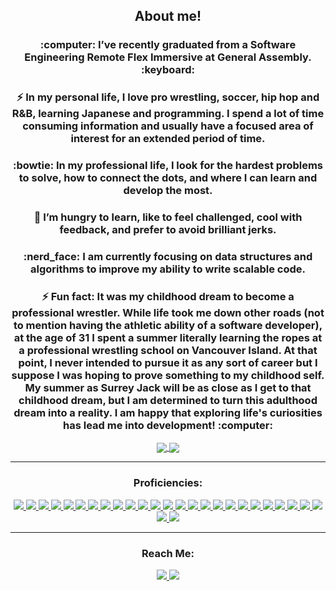 <div align="center">
   <h2>About me!</h2>


<h3>:computer: I’ve recently graduated from a Software Engineering Remote Flex Immersive at General Assembly. :keyboard:</h3>
<h3>⚡ In my personal life, I love pro wrestling, soccer, hip hop and R&B, learning Japanese and programming. I spend a lot of time consuming information and usually have a focused area of interest for an extended period of time.</h3>
<h3>:bowtie: In my professional life, I look for the hardest problems to solve, how to connect the dots, and where I can learn and develop the most.</h3>
<h3>🌱  I’m hungry to learn, like to feel challenged, cool with feedback, and prefer to avoid brilliant jerks.</h3>
<h3>:nerd_face: I am currently focusing on data structures and algorithms to improve my ability to write scalable code.</h3>
<h3 align=center>⚡ Fun fact: It was my childhood dream to become a professional wrestler. While life took me down other roads (not to mention having the athletic ability of a software developer), at the age of 31 I spent a summer literally learning the ropes at a professional wrestling school on Vancouver Island. At that point, I never intended to pursue it as any sort of career but I suppose I was hoping to prove something to my childhood self. My summer as Surrey Jack will be as close as I get to that childhood dream, but I am determined to turn this adulthood dream into a reality. I am happy that exploring life's curiosities has lead me into development! :computer:</h3>
   <a href="#"><img align="center" src="https://github-readme-stats-901dlkd4t-tonypurple.vercel.app/api?username=TonyPurple&hide=stars,issues&include_all_commits=true&count_private=true&show_icons=true&theme=outrun" />  </a>
   <a href="#"><img align="center" src="https://github-readme-stats-901dlkd4t-tonypurple.vercel.app/api/top-langs/?username=TonyPurple&layout=compact&theme=outrun" /></a> 
   <hr>
   <div>
      <h3>Proficiencies:</h3>
      <a href="#"><img src="https://img.shields.io/badge/-HTML5-E34F26?style=flat-square&logo=html5&logoColor=white" />  </a>
      <a href="#"><img src="https://img.shields.io/badge/-Swift+iOS-C51A4A?style=flat-square&for-the-badge&logo=Swift+iOS" />  </a>
      <a href="#"><img src="https://img.shields.io/badge/React_Router-CA4245?style=flat-square&for-the-badge&logo=react-router&logoColor" />  </a>
      <a href="#"><img src="https://img.shields.io/badge/-CSS3-1572B6?style=flat-square&logo=css3" />  </a>
      <a href="#"><img src="https://img.shields.io/badge/-JavaScript-F7DF1E?style=flat-square&logo=javascript&logoColor=black" />  </a>
      <a href="#"><img src="https://img.shields.io/badge/-React-61DAFB?style=flat-square&logo=React&logoColor=black" />  </a>
      <a href="#"><img src="https://img.shields.io/badge/-NodeJS-339933?style=flat-square&logo=Node.js&logoColor=white" />  </a>
      <a href="#"><img src="https://img.shields.io/badge/-Python3-3776AB?style=flat-square&logo=Python&logoColor=white" />  </a>
      <a href="#"><img src="https://img.shields.io/badge/-Bulma-CA4245?style=flat-square&for-the-badge&logo=Bulma&logoColor=white" />  </a>
      <a href="#"><img src="https://img.shields.io/badge/express.js-%23404d59.svg?style=flat-square&for-the-badge&logo=express&logoColor=%2361DAFB" />  </a>
      <a href="#"><img src="https://img.shields.io/badge/-Django-092E20?style=flat-square&logo=django" />  </a>
      <a href="#"><img src="https://img.shields.io/badge/-PostgreSQL-336791?style=flat-square&logo=postgresql" />  </a>
      <a href="#"><img src="https://img.shields.io/badge/-MongoDB-white?style=flat-square&logo=mongodb" />  </a>
      <a href="#"><img src="https://img.shields.io/badge/Milligram-232F3E?style=flat-square&logo=Milligram" />  </a>
      <a href="#"><img src="https://img.shields.io/badge/-jQuery-0769AD?style=flat-square&logo=jQuery" />  </a>
      <a href="#"><img src="https://img.shields.io/badge/-Bootstrap-563D7C?style=flat-square&logo=bootstrap" />  </a>
      <a href="#"><img src="https://img.shields.io/badge/-Mongoose-0081CB?style=flat-square&logo=mongoose" />  </a>
      <a href="#"><img src="https://img.shields.io/badge/-Git-black?style=flat-square&logo=git" />  </a>
      <a href="#"><img src="https://img.shields.io/badge/-Postman-FF6C37?style=flat-square&logo=Postman&logoColor=white" />  </a>
      <a href="#"><img src="https://img.shields.io/badge/-Heroku-430098?style=flat-square&logo=heroku" />  </a>
      <a href="#"><img src="https://img.shields.io/badge/Adobe%20Creative%20Cloud-DA1F26.svg?style=flat-square&logo=Adobe%20Creative%20Cloud&logoColor=white" />  </a>
      <a href="#"><img src="https://img.shields.io/badge/-Markdown-000000?style=flat-square&logo=Markdown&logoColor=white" />  </a>
      <a href="#"><img src="https://img.shields.io/badge/-Trello-0079BF?style=flat-square&logo=Trello&logoColor=white" />  </a>
      <a href="#"><img src="https://img.shields.io/badge/-VS_Code-007ACC?style=flat-square&logo=visual-studio-code" />  </a>
      <a href="#"><img src="https://img.shields.io/badge/-Materialize-4A154B?style=flat-square&logo=materialize" />  </a>
      <a href="#"><img src="https://img.shields.io/badge/NPM-%23000000.svg?style=flat-square&for-the-badge&logo=npm&logoColor=white" />  </a>
      <a href="#"><img src="https://img.shields.io/badge/CodePen-white?style=flat-square&for-the-badge&logo=codepen&logoColor=black" />  </a>
    </div>
    <hr>
    <div>
        <h3>Reach Me:</h3>
      <a href="https://www.linkedin.com/in/anthony-vanoni/"><img src="https://img.shields.io/badge/-LinkedIn-0077B5?style=flat-square&logo=LinkedIn&logoColor=white" />  </a>
      <a href="mailto: tony@wrestlingwithcode.com"><img src="https://img.shields.io/badge/-Email-D14836?style=flat-square&logo=Email&logoColor=white" />  </a>
   </div>
   </div>

